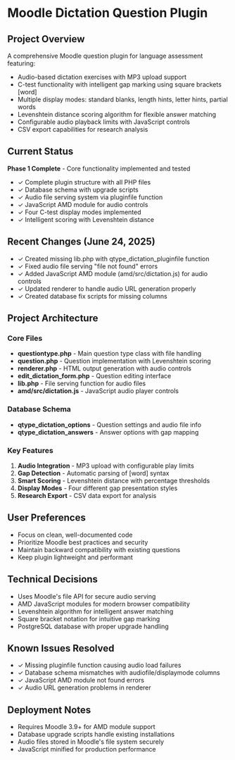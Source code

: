 # Moodle Dictation Question Plugin

## Project Overview
A comprehensive Moodle question plugin for language assessment featuring:
- Audio-based dictation exercises with MP3 upload support
- C-test functionality with intelligent gap marking using square brackets [word]
- Multiple display modes: standard blanks, length hints, letter hints, partial words
- Levenshtein distance scoring algorithm for flexible answer matching
- Configurable audio playback limits with JavaScript controls
- CSV export capabilities for research analysis

## Current Status
**Phase 1 Complete** - Core functionality implemented and tested
- ✓ Complete plugin structure with all PHP files
- ✓ Database schema with upgrade scripts
- ✓ Audio file serving system via pluginfile function
- ✓ JavaScript AMD module for audio controls
- ✓ Four C-test display modes implemented
- ✓ Intelligent scoring with Levenshtein distance

## Recent Changes (June 24, 2025)
- ✓ Created missing lib.php with qtype_dictation_pluginfile function
- ✓ Fixed audio file serving "file not found" errors
- ✓ Added JavaScript AMD module (amd/src/dictation.js) for audio controls
- ✓ Updated renderer to handle audio URL generation properly
- ✓ Created database fix scripts for missing columns

## Project Architecture

### Core Files
- **questiontype.php** - Main question type class with file handling
- **question.php** - Question implementation with Levenshtein scoring
- **renderer.php** - HTML output generation with audio controls
- **edit_dictation_form.php** - Question editing interface
- **lib.php** - File serving function for audio files
- **amd/src/dictation.js** - JavaScript audio player controls

### Database Schema
- **qtype_dictation_options** - Question settings and audio file info
- **qtype_dictation_answers** - Answer options with gap mapping

### Key Features
1. **Audio Integration** - MP3 upload with configurable play limits
2. **Gap Detection** - Automatic parsing of [word] syntax
3. **Smart Scoring** - Levenshtein distance with percentage thresholds
4. **Display Modes** - Four different gap presentation styles
5. **Research Export** - CSV data export for analysis

## User Preferences
- Focus on clean, well-documented code
- Prioritize Moodle best practices and security
- Maintain backward compatibility with existing questions
- Keep plugin lightweight and performant

## Technical Decisions
- Uses Moodle's file API for secure audio serving
- AMD JavaScript modules for modern browser compatibility
- Levenshtein algorithm for intelligent answer matching
- Square bracket notation for intuitive gap marking
- PostgreSQL database with proper upgrade handling

## Known Issues Resolved
- ✓ Missing pluginfile function causing audio load failures
- ✓ Database schema mismatches with audiofile/displaymode columns
- ✓ JavaScript AMD module not found errors
- ✓ Audio URL generation problems in renderer

## Deployment Notes
- Requires Moodle 3.9+ for AMD module support
- Database upgrade scripts handle existing installations
- Audio files stored in Moodle's file system securely
- JavaScript minified for production performance
